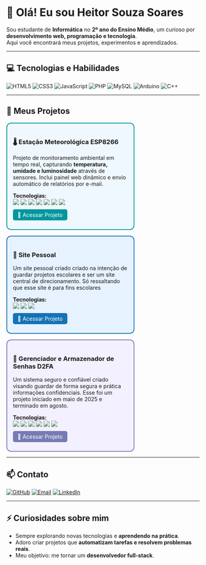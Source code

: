 # 👋 Olá! Eu sou Heitor Souza Soares

Sou estudante de **Informática** no **2º ano do Ensino Médio**, um curioso por **desenvolvimento web, programação e tecnologia**.  
Aqui você encontrará meus projetos, experimentos e aprendizados.

---

## 💻 Tecnologias e Habilidades

<p align="left">
  <img src="https://img.shields.io/badge/HTML5-E34F26?style=for-the-badge&logo=html5&logoColor=white" alt="HTML5"/>
  <img src="https://img.shields.io/badge/CSS3-1572B6?style=for-the-badge&logo=css3&logoColor=white" alt="CSS3"/>
  <img src="https://img.shields.io/badge/JavaScript-F7DF1E?style=for-the-badge&logo=javascript&logoColor=black" alt="JavaScript"/>
  <img src="https://img.shields.io/badge/PHP-777BB4?style=for-the-badge&logo=php&logoColor=white" alt="PHP"/>
  <img src="https://img.shields.io/badge/MySQL-4479A1?style=for-the-badge&logo=mysql&logoColor=white" alt="MySQL"/>
  <img src="https://img.shields.io/badge/Arduino-00979D?style=for-the-badge&logo=arduino&logoColor=white" alt="Arduino"/>
  <img src="https://img.shields.io/badge/C++-00599C?style=for-the-badge&logo=c%2B%2B&logoColor=white" alt="C++"/>
</p>

---

## 🚀 Meus Projetos

<div style="display: flex; flex-wrap: wrap; gap: 15px;">

<!-- Projeto 1 -->
<div style="border: 2px solid #00979D; border-radius: 12px; padding: 15px; width: 300px; background-color: #f0f8ff;">
  <h3>🌡️ Estação Meteorológica ESP8266</h3>
  <p>Projeto de monitoramento ambiental em tempo real, capturando <b>temperatura, umidade e luminosidade</b> através de sensores. Inclui painel web dinâmico e envio automático de relatórios por e-mail.</p>
  <p>
    <b>Tecnologias:</b><br>
    <img src="https://img.shields.io/badge/ESP8266-FF6F00?style=flat&logo=esp8266&logoColor=white"/> 
    <img src="https://img.shields.io/badge/Arduino-00979D?style=flat&logo=arduino&logoColor=white"/> 
    <img src="https://img.shields.io/badge/PHP-777BB4?style=flat&logo=php&logoColor=white"/> 
    <img src="https://img.shields.io/badge/MySQL-4479A1?style=flat&logo=mysql&logoColor=white"/> 
    <img src="https://img.shields.io/badge/HTML5-E34F26?style=flat&logo=html5&logoColor=white"/> 
    <img src="https://img.shields.io/badge/CSS3-1572B6?style=flat&logo=css3&logoColor=white"/> 
    <img src="https://img.shields.io/badge/JavaScript-F7DF1E?style=flat&logo=javascript&logoColor=black"/>
  </p>
  <p><a href="https://github.com/HeitorSouzaSoares25/EstacaoMeteorologica" style="text-decoration:none; color:white; background-color:#00979D; padding:6px 12px; border-radius:5px;">🔗 Acessar Projeto</a></p>
</div>

<!-- Projeto 2 -->
<div style="border: 2px solid #1572B6; border-radius: 12px; padding: 15px; width: 300px; background-color: #e6f2ff;">
  <h3>🔰 Site Pessoal</h3>
  <p>Um site pessoal criado criado na intenção de guardar projetos escolares e ser um site central de direcionamento. Só ressaltando que esse site é para fins escolares</p>
  <p>
    <b>Tecnologias:</b><br>
    <img src="https://img.shields.io/badge/HTML5-E34F26?style=flat&logo=html5&logoColor=white"/> 
    <img src="https://img.shields.io/badge/CSS3-1572B6?style=flat&logo=css3&logoColor=white"/> 
    <img src="https://img.shields.io/badge/JavaScript-F7DF1E?style=flat&logo=javascript&logoColor=black"/>
  </p>
  <p><a href="https://github.com/HeitorSouzaSoares25/LandingPageMeioAmbiente" style="text-decoration:none; color:white; background-color:#1572B6; padding:6px 12px; border-radius:5px;">🔗 Acessar Projeto</a></p>
</div>

<!-- Projeto 3 -->
<div style="border: 2px solid #777BB4; border-radius: 12px; padding: 15px; width: 300px; background-color: #f3f0ff;">
  <h3>🔐 Gerenciador e Armazenador de Senhas D2FA</h3>
  <p>Um sistema seguro e confiável criado visando guardar de forma segura e prática informações confidenciais. Esse foi um projeto iniciado em maio de 2025 e terminado em agosto.</p>
  <p>
    <b>Tecnologias:</b><br>
    <img src="https://img.shields.io/badge/PHP-777BB4?style=flat&logo=php&logoColor=white"/> 
    <img src="https://img.shields.io/badge/MySQL-4479A1?style=flat&logo=mysql&logoColor=white"/>
    <img src="https://img.shields.io/badge/SQL-003B57?style=flat&logo=sqlite&logoColor=white"/>
    <img src="https://img.shields.io/badge/HTML5-E34F26?style=flat&logo=html5&logoColor=white"/> 
    <img src="https://img.shields.io/badge/CSS3-1572B6?style=flat&logo=css3&logoColor=white"/> 
    <img src="https://img.shields.io/badge/JavaScript-F7DF1E?style=flat&logo=javascript&logoColor=black"/>
  </p>
  <p><a href="https://github.com/HeitorSouzaSoares25/GerenciadorSenhas" style="text-decoration:none; color:white; background-color:#777BB4; padding:6px 12px; border-radius:5px;">🔗 Acessar Projeto</a></p>
</div>

</div>

---

## 📫 Contato

<p align="left">
  <a href="https://github.com/HeitorSouzaSoares25" target="_blank"><img src="https://img.shields.io/badge/GitHub-181717?style=for-the-badge&logo=github&logoColor=white" alt="GitHub"/></a>
  <a href="mailto:seuemail@email.com" target="_blank"><img src="https://img.shields.io/badge/Email-D14836?style=for-the-badge&logo=gmail&logoColor=white" alt="Email"/></a>
  <a href="https://linkedin.com/in/seulinkedin" target="_blank"><img src="https://img.shields.io/badge/LinkedIn-0A66C2?style=for-the-badge&logo=linkedin&logoColor=white" alt="LinkedIn"/></a>
</p>

---

## ⚡ Curiosidades sobre mim

- Sempre explorando novas tecnologias e **aprendendo na prática**.  
- Adoro criar projetos que **automatizam tarefas e resolvem problemas reais**.  
- Meu objetivo: me tornar um **desenvolvedor full-stack**.
